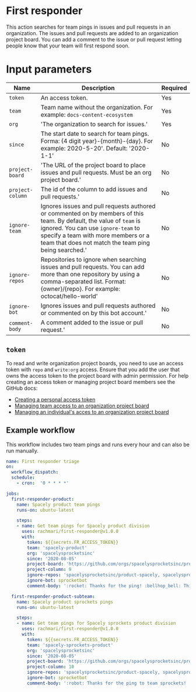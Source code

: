 # First responder

This action searches for team pings in issues and pull requests in an organization. The issues and pull requests are added to an organization project board. You can add a comment to the issue or pull request letting people know that your team will first respond soon.

# Input parameters

| Name | Description | Required |
|------|-------------|----------|
| `token` | An access token. | Yes |
| `team` | Team name without the organization. For example: `docs-content-ecosystem` | Yes |
| `org` | 'The organization to search for issues.' | Yes |
| `since` | The start date to search for team pings. Forma: {4 digit year}-{month}-{day}. For example: 2020-5-20'. Default: '2020-1-1' | No |
| `project-board` | 'The URL of the project board to place issues and pull requests. Must be an org project board.' | No |
| `project-column` | The id of the column to add issues and pull requests.' | No |
| `ignore-team` | Ignores issues and pull requests authored or commented on by members of this team. By default, the value of `team` is ignored. You can use `ignore-team` to specify a team with more members or a team that does not match the team ping being searched.' | No |
| `ignore-repos` | Repositories to ignore when searching issues and pull requests. You can add more than one repository by using a comma-separated list. Format: {owner}/{repo}. For example: octocat/hello-world' | No |
| `ignore-bot` | Ignores issues and pull requests authored or commented on by this bot account.' | No |
| `comment-body` | A comment added to the issue or pull request.' | No |

## `token`

To read and write organization project boards, you need to use an access token with `repo` and `write:org` access. Ensure that you add the user that owns the access token to the project board with admin permission. For help creating an access token or managing project board members see the GitHub docs:
- [Creating a personal access token](https://docs.github.com/en/github/authenticating-to-github/creating-a-personal-access-token#creating-a-token)
- [Managing team access to an organization project board](https://docs.github.com/en/github/setting-up-and-managing-organizations-and-teams/managing-team-access-to-an-organization-project-board) 
- [Managing an individual's acces to an organization project board](https://docs.github.com/en/github/setting-up-and-managing-organizations-and-teams/managing-an-individuals-access-to-an-organization-project-board)


## Example workflow

This workflow includes two team pings and runs every hour and can also be run manually. 

```yml
name: First responder triage
on:
  workflow_dispatch:
  schedule:	
    - cron:  '0 * * * *'

jobs:
  first-responder-product:
    name: Spacely product team pings
    runs-on: ubuntu-latest

    steps:
    - name: Get team pings for Spacely product division
      uses: rachmari/first-responder@v1.0.0
      with:
        token: ${{secrets.FR_ACCESS_TOKEN}}
        team: 'spacely-product'
        org: 'spacelysprocketsinc'
        since: '2020-08-05'
        project-board: 'https://github.com/orgs/spacelysprocketsinc/projects/1'
        project-column: 9
        ignore-repos: 'spacelysprocketsinc/product-spacely, spacelysprocketsinc/product-spacely-sprockets'
        ignore-bot: sprocketbot
        comment-body: ':rocket: Thanks for the ping! :bellhop_bell: This issue was added to our first-responder project board. A team member will be along shortly to review this issue.'

  first-responder-product-subteam:
    name: Spacely product sprockets pings
    runs-on: ubuntu-latest

    steps:
    - name: Get team pings for Spacely sprockets product division
      uses: rachmari/first-responder@v1.0.0
      with:
        token: ${{secrets.FR_ACCESS_TOKEN}}
        team: 'spacely-sprockets-product'
        org: 'spacelysprocketsinc'
        since: '2020-08-05'
        project-board: 'https://github.com/orgs/spacelysprocketsinc/projects/1'
        project-column: 10
        ignore-repos: 'spacelysprocketsinc/product-spacely, spacelysprocketsinc/product-spacely-sprockets'
        ignore-bot: sprocketbot
        comment-body: ':robot: Thanks for the ping to team sprockets! :bellhop_bell: This issue was added to our first-responder project board. A team member will be along shortly to review this issue.'
  
```
